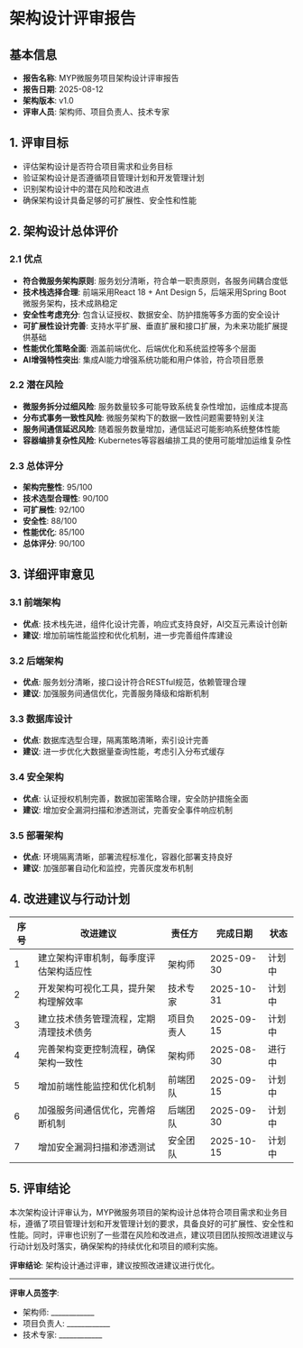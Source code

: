 # 架构设计评审报告

## 基本信息
- **报告名称**: MYP微服务项目架构设计评审报告
- **报告日期**: 2025-08-12
- **架构版本**: v1.0
- **评审人员**: 架构师、项目负责人、技术专家

## 1. 评审目标
- 评估架构设计是否符合项目需求和业务目标
- 验证架构设计是否遵循项目管理计划和开发管理计划
- 识别架构设计中的潜在风险和改进点
- 确保架构设计具备足够的可扩展性、安全性和性能

## 2. 架构设计总体评价

### 2.1 优点
- **符合微服务架构原则**: 服务划分清晰，符合单一职责原则，各服务间耦合度低
- **技术栈选择合理**: 前端采用React 18 + Ant Design 5，后端采用Spring Boot微服务架构，技术成熟稳定
- **安全性考虑充分**: 包含认证授权、数据安全、防护措施等多方面的安全设计
- **可扩展性设计完善**: 支持水平扩展、垂直扩展和接口扩展，为未来功能扩展提供基础
- **性能优化策略全面**: 涵盖前端优化、后端优化和系统监控等多个层面
- **AI增强特性突出**: 集成AI能力增强系统功能和用户体验，符合项目愿景

### 2.2 潜在风险
- **微服务拆分过细风险**: 服务数量较多可能导致系统复杂性增加，运维成本提高
- **分布式事务一致性风险**: 微服务架构下的数据一致性问题需要特别关注
- **服务间通信延迟风险**: 随着服务数量增加，通信延迟可能影响系统整体性能
- **容器编排复杂性风险**: Kubernetes等容器编排工具的使用可能增加运维复杂性

### 2.3 总体评分
- **架构完整性**: 95/100
- **技术选型合理性**: 90/100
- **可扩展性**: 92/100
- **安全性**: 88/100
- **性能优化**: 85/100
- **总体评分**: 90/100

## 3. 详细评审意见

### 3.1 前端架构
- **优点**: 技术栈先进，组件化设计完善，响应式支持良好，AI交互元素设计创新
- **建议**: 增加前端性能监控和优化机制，进一步完善组件库建设

### 3.2 后端架构
- **优点**: 服务划分清晰，接口设计符合RESTful规范，依赖管理合理
- **建议**: 加强服务间通信优化，完善服务降级和熔断机制

### 3.3 数据库设计
- **优点**: 数据库选型合理，隔离策略清晰，索引设计完善
- **建议**: 进一步优化大数据量查询性能，考虑引入分布式缓存

### 3.4 安全架构
- **优点**: 认证授权机制完善，数据加密策略合理，安全防护措施全面
- **建议**: 增加安全漏洞扫描和渗透测试，完善安全事件响应机制

### 3.5 部署架构
- **优点**: 环境隔离清晰，部署流程标准化，容器化部署支持良好
- **建议**: 加强部署自动化和监控，完善灰度发布机制

## 4. 改进建议与行动计划

| 序号 | 改进建议 | 责任方 | 完成日期 | 状态 |
|------|----------|--------|----------|------|
| 1 | 建立架构评审机制，每季度评估架构适应性 | 架构师 | 2025-09-30 | 计划中 |
| 2 | 开发架构可视化工具，提升架构理解效率 | 技术专家 | 2025-10-31 | 计划中 |
| 3 | 建立技术债务管理流程，定期清理技术债务 | 项目负责人 | 2025-09-15 | 计划中 |
| 4 | 完善架构变更控制流程，确保架构一致性 | 架构师 | 2025-08-30 | 进行中 |
| 5 | 增加前端性能监控和优化机制 | 前端团队 | 2025-09-15 | 计划中 |
| 6 | 加强服务间通信优化，完善熔断机制 | 后端团队 | 2025-09-30 | 计划中 |
| 7 | 增加安全漏洞扫描和渗透测试 | 安全团队 | 2025-10-15 | 计划中 |

## 5. 评审结论

本次架构设计评审认为，MYP微服务项目的架构设计总体符合项目需求和业务目标，遵循了项目管理计划和开发管理计划的要求，具备良好的可扩展性、安全性和性能。同时，评审也识别了一些潜在风险和改进点，建议项目团队按照改进建议与行动计划及时落实，确保架构的持续优化和项目的顺利实施。

**评审结论**: 架构设计通过评审，建议按照改进建议进行优化。

---

**评审人员签字**: 
- 架构师: ____________
- 项目负责人: ____________
- 技术专家: ____________